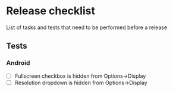 # Release checklist

List of tasks and tests that need to be performed before a release

## Tests

### Android

* [ ] Fullscreen checkbox is hidden from Options->Display
* [ ] Resolution dropdown is hidden from Options->Display
